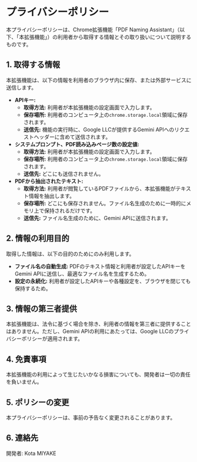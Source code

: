 # プライバシーポリシー

本プライバシーポリシーは、Chrome拡張機能「PDF Naming Assistant」（以下、「本拡張機能」）の利用者から取得する情報とその取り扱いについて説明するものです。

## 1. 取得する情報

本拡張機能は、以下の情報を利用者のブラウザ内に保存、または外部サービスに送信します。

*   **APIキー:**
    *   **取得方法:** 利用者が本拡張機能の設定画面で入力します。
    *   **保存場所:** 利用者のコンピュータ上の`chrome.storage.local`領域に保存されます。
    *   **送信先:** 機能の実行時に、Google LLCが提供するGemini APIへのリクエストヘッダーに含めて送信されます。
*   **システムプロンプト、PDF読み込みページ数の設定値:**
    *   **取得方法:** 利用者が本拡張機能の設定画面で入力します。
    *   **保存場所:** 利用者のコンピュータ上の`chrome.storage.local`領域に保存されます。
    *   **送信先:** どこにも送信されません。
*   **PDFから抽出されたテキスト:**
    *   **取得方法:** 利用者が閲覧しているPDFファイルから、本拡張機能がテキスト情報を抽出します。
    *   **保存場所:** どこにも保存されません。ファイル名生成のために一時的にメモリ上で保持されるだけです。
    *   **送信先:** ファイル名生成のために、Gemini APIに送信されます。

## 2. 情報の利用目的

取得した情報は、以下の目的のためにのみ利用します。

*   **ファイル名の自動生成:** PDFのテキスト情報と利用者が設定したAPIキーをGemini APIに送信し、最適なファイル名を生成するため。
*   **設定の永続化:** 利用者が設定したAPIキーや各種設定を、ブラウザを閉じても保持するため。

## 3. 情報の第三者提供

本拡張機能は、法令に基づく場合を除き、利用者の情報を第三者に提供することはありません。ただし、Gemini APIの利用にあたっては、Google LLCのプライバシーポリシーが適用されます。

## 4. 免責事項

本拡張機能の利用によって生じたいかなる損害についても、開発者は一切の責任を負いません。

## 5. ポリシーの変更

本プライバシーポリシーは、事前の予告なく変更されることがあります。

## 6. 連絡先

開発者: Kota MIYAKE